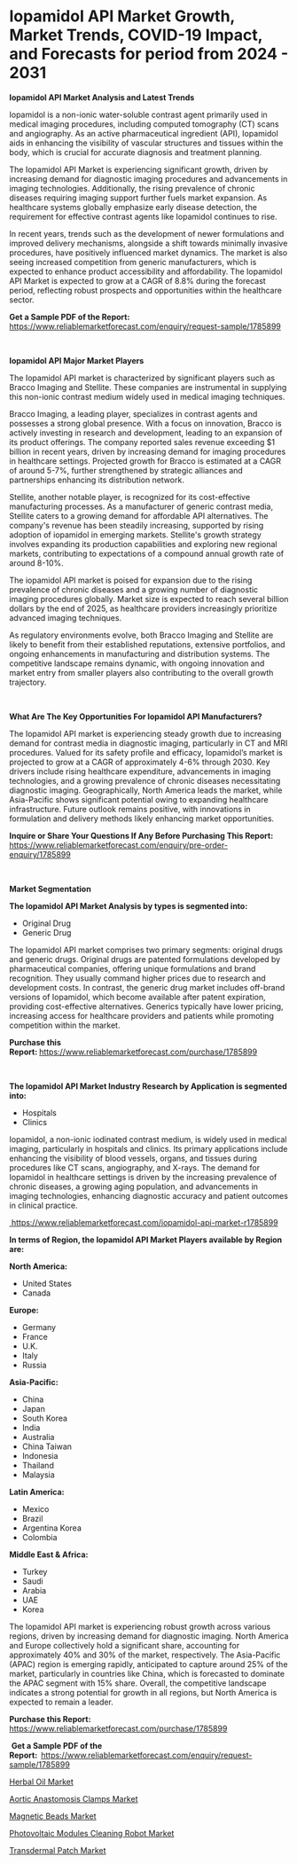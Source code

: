<p><h1>Iopamidol API Market Growth, Market Trends, COVID-19 Impact, and Forecasts for period from 2024 - 2031</h1></p><p><strong>Iopamidol API Market Analysis and Latest Trends</strong></p>
<p><p>Iopamidol is a non-ionic water-soluble contrast agent primarily used in medical imaging procedures, including computed tomography (CT) scans and angiography. As an active pharmaceutical ingredient (API), Iopamidol aids in enhancing the visibility of vascular structures and tissues within the body, which is crucial for accurate diagnosis and treatment planning.</p><p>The Iopamidol API Market is experiencing significant growth, driven by increasing demand for diagnostic imaging procedures and advancements in imaging technologies. Additionally, the rising prevalence of chronic diseases requiring imaging support further fuels market expansion. As healthcare systems globally emphasize early disease detection, the requirement for effective contrast agents like Iopamidol continues to rise.</p><p>In recent years, trends such as the development of newer formulations and improved delivery mechanisms, alongside a shift towards minimally invasive procedures, have positively influenced market dynamics. The market is also seeing increased competition from generic manufacturers, which is expected to enhance product accessibility and affordability. The Iopamidol API Market is expected to grow at a CAGR of 8.8% during the forecast period, reflecting robust prospects and opportunities within the healthcare sector.</p></p>
<p><strong>Get a Sample PDF of the Report:&nbsp;</strong> <a href="https://www.reliablemarketforecast.com/enquiry/request-sample/1785899?utm_campaign=121&utm_medium=2&utm_source=Github&utm_content=ia&utm_term=09102024&utm_id=iopamidol-api">https://www.reliablemarketforecast.com/enquiry/request-sample/1785899</a></p>
<p>&nbsp;</p>
<p><strong>Iopamidol API Major Market Players</strong></p>
<p><p>The Iopamidol API market is characterized by significant players such as Bracco Imaging and Stellite. These companies are instrumental in supplying this non-ionic contrast medium widely used in medical imaging techniques.</p><p>Bracco Imaging, a leading player, specializes in contrast agents and possesses a strong global presence. With a focus on innovation, Bracco is actively investing in research and development, leading to an expansion of its product offerings. The company reported sales revenue exceeding $1 billion in recent years, driven by increasing demand for imaging procedures in healthcare settings. Projected growth for Bracco is estimated at a CAGR of around 5-7%, further strengthened by strategic alliances and partnerships enhancing its distribution network.</p><p>Stellite, another notable player, is recognized for its cost-effective manufacturing processes. As a manufacturer of generic contrast media, Stellite caters to a growing demand for affordable API alternatives. The company's revenue has been steadily increasing, supported by rising adoption of iopamidol in emerging markets. Stellite's growth strategy involves expanding its production capabilities and exploring new regional markets, contributing to expectations of a compound annual growth rate of around 8-10%.</p><p>The iopamidol API market is poised for expansion due to the rising prevalence of chronic diseases and a growing number of diagnostic imaging procedures globally. Market size is expected to reach several billion dollars by the end of 2025, as healthcare providers increasingly prioritize advanced imaging techniques.</p><p>As regulatory environments evolve, both Bracco Imaging and Stellite are likely to benefit from their established reputations, extensive portfolios, and ongoing enhancements in manufacturing and distribution systems. The competitive landscape remains dynamic, with ongoing innovation and market entry from smaller players also contributing to the overall growth trajectory.</p></p>
<p>&nbsp;</p>
<p><strong>What Are The Key Opportunities For Iopamidol API Manufacturers?</strong></p>
<p><p>The Iopamidol API market is experiencing steady growth due to increasing demand for contrast media in diagnostic imaging, particularly in CT and MRI procedures. Valued for its safety profile and efficacy, Iopamidol’s market is projected to grow at a CAGR of approximately 4-6% through 2030. Key drivers include rising healthcare expenditure, advancements in imaging technologies, and a growing prevalence of chronic diseases necessitating diagnostic imaging. Geographically, North America leads the market, while Asia-Pacific shows significant potential owing to expanding healthcare infrastructure. Future outlook remains positive, with innovations in formulation and delivery methods likely enhancing market opportunities.</p></p>
<p><strong>Inquire or Share Your Questions If Any Before Purchasing This Report:</strong> <a href="https://www.reliablemarketforecast.com/enquiry/pre-order-enquiry/1785899?utm_campaign=121&utm_medium=2&utm_source=Github&utm_content=ia&utm_term=09102024&utm_id=iopamidol-api">https://www.reliablemarketforecast.com/enquiry/pre-order-enquiry/1785899</a></p>
<p>&nbsp;</p>
<p><strong>Market Segmentation</strong></p>
<p><strong>The Iopamidol API Market Analysis by types is segmented into:</strong></p>
<p><ul><li>Original Drug</li><li>Generic Drug</li></ul></p>
<p><p>The Iopamidol API market comprises two primary segments: original drugs and generic drugs. Original drugs are patented formulations developed by pharmaceutical companies, offering unique formulations and brand recognition. They usually command higher prices due to research and development costs. In contrast, the generic drug market includes off-brand versions of Iopamidol, which become available after patent expiration, providing cost-effective alternatives. Generics typically have lower pricing, increasing access for healthcare providers and patients while promoting competition within the market.</p></p>
<p><strong>Purchase this Report:&nbsp;</strong><a href="https://www.reliablemarketforecast.com/purchase/1785899?utm_campaign=121&utm_medium=2&utm_source=Github&utm_content=ia&utm_term=09102024&utm_id=iopamidol-api">https://www.reliablemarketforecast.com/purchase/1785899</a></p>
<p>&nbsp;</p>
<p><strong>The Iopamidol API Market Industry Research by Application is segmented into:</strong></p>
<p><ul><li>Hospitals</li><li>Clinics</li></ul></p>
<p><p>Iopamidol, a non-ionic iodinated contrast medium, is widely used in medical imaging, particularly in hospitals and clinics. Its primary applications include enhancing the visibility of blood vessels, organs, and tissues during procedures like CT scans, angiography, and X-rays. The demand for Iopamidol in healthcare settings is driven by the increasing prevalence of chronic diseases, a growing aging population, and advancements in imaging technologies, enhancing diagnostic accuracy and patient outcomes in clinical practice.</p></p>
<p><a href="https://www.reliablemarketforecast.com/iopamidol-api-market-r1785899?utm_campaign=121&utm_medium=2&utm_source=Github&utm_content=ia&utm_term=09102024&utm_id=iopamidol-api">&nbsp;https://www.reliablemarketforecast.com/iopamidol-api-market-r1785899</a></p>
<p><strong>In terms of Region, the Iopamidol API Market Players available by Region are:</strong></p>
<p>
    <p> <strong> North America: </strong>
        <ul>
            <li>United States</li>
            <li>Canada</li>
        </ul>
        </p> 
    <p> <strong> Europe: </strong>
        <ul>
            <li>Germany</li>
            <li>France</li>
            <li>U.K.</li>
            <li>Italy</li>
            <li>Russia</li>
        </ul>
        </p> 
    <p> <strong> Asia-Pacific: </strong>
        <ul>
            <li>China</li>
            <li>Japan</li>
            <li>South Korea</li>
            <li>India</li>
            <li>Australia</li>
            <li>China Taiwan</li>
            <li>Indonesia</li>
            <li>Thailand</li>
            <li>Malaysia</li>
        </ul>
        </p> 
    <p> <strong> Latin America: </strong>
        <ul>
            <li>Mexico</li>
            <li>Brazil</li>
            <li>Argentina Korea</li>
            <li>Colombia</li>
        </ul>
        </p> 
    <p> <strong> Middle East & Africa: </strong>
        <ul>
            <li>Turkey</li>
            <li>Saudi</li>
            <li>Arabia</li>
            <li>UAE</li>
            <li>Korea</li>
        </ul>
    </p>
    </p>
<p><p>The Iopamidol API market is experiencing robust growth across various regions, driven by increasing demand for diagnostic imaging. North America and Europe collectively hold a significant share, accounting for approximately 40% and 30% of the market, respectively. The Asia-Pacific (APAC) region is emerging rapidly, anticipated to capture around 25% of the market, particularly in countries like China, which is forecasted to dominate the APAC segment with 15% share. Overall, the competitive landscape indicates a strong potential for growth in all regions, but North America is expected to remain a leader.</p></p>
<p><strong>Purchase this Report: </strong><a href="https://www.reliablemarketforecast.com/purchase/1785899?utm_campaign=121&utm_medium=2&utm_source=Github&utm_content=ia&utm_term=09102024&utm_id=iopamidol-api">https://www.reliablemarketforecast.com/purchase/1785899</a></p>
<p>&nbsp;<strong>Get a Sample PDF of the Report:&nbsp;&nbsp;</strong><a href="https://www.reliablemarketforecast.com/enquiry/request-sample/1785899?utm_campaign=121&utm_medium=2&utm_source=Github&utm_content=ia&utm_term=09102024&utm_id=iopamidol-api">https://www.reliablemarketforecast.com/enquiry/request-sample/1785899</a></p>
<p><strong></strong></p>
<p><p><a href="https://www.linkedin.com/pulse/herbal-oil-market-matrix-applications-food-beveragespharmaceuticalcosmetics-1ji3e?utm_campaign=121&utm_medium=2&utm_source=Github&utm_content=ia&utm_term=09102024&utm_id=iopamidol-api">Herbal Oil Market</a></p><p><a href="https://github.com/alkbshrblevitzpf/Market-Research-Report-List-1/blob/main/aortic-anastomosis-clamps-market.md?utm_campaign=121&utm_medium=2&utm_source=Github&utm_content=ia&utm_term=09102024&utm_id=iopamidol-api">Aortic Anastomosis Clamps Market</a></p><p><a href="https://www.linkedin.com/pulse/navigating-magnetic-beads-market-expert-analysis-forecast-md2ce?utm_campaign=121&utm_medium=2&utm_source=Github&utm_content=ia&utm_term=09102024&utm_id=iopamidol-api">Magnetic Beads Market</a></p><p><a href="https://github.com/alespiliffe/Market-Research-Report-List-1/blob/main/photovoltaic-modules-cleaning-robot-market.md?utm_campaign=121&utm_medium=2&utm_source=Github&utm_content=ia&utm_term=09102024&utm_id=iopamidol-api">Photovoltaic Modules Cleaning Robot Market</a></p><p><a href="https://www.linkedin.com/pulse/transdermal-patch-market-size-share-analysis-growth-trends-w2vxe?utm_campaign=121&utm_medium=2&utm_source=Github&utm_content=ia&utm_term=09102024&utm_id=iopamidol-api">Transdermal Patch Market</a></p></p>